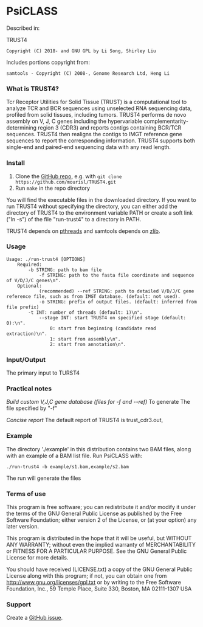 PsiCLASS
=======

Described in: 

TRUST4

	Copyright (C) 2018- and GNU GPL by Li Song, Shirley Liu

Includes portions copyright from: 

	samtools - Copyright (C) 2008-, Genome Research Ltd, Heng Li
	

### What is TRUST4?

Tcr Receptor Utilities for Solid Tissue (TRUST) is a computational tool to analyze TCR and BCR sequences using unselected RNA sequencing data, profiled from solid tissues, including tumors. TRUST4 performs de novo assembly on V, J, C genes including the hypervariable complementarity-determining region 3 (CDR3) and reports contigs containing BCR/TCR sequences. TRUST4 then realigns the contigs to IMGT reference gene sequences to report the corresponding information. TRUST4 supports both single-end and paired-end sequencing data with any read length. 

### Install

1. Clone the [GitHub repo](https://github.com/mourisl/TRUST4), e.g. with `git clone https://github.com/mourisl/TRUST4.git`
2. Run `make` in the repo directory

You will find the executable files in the downloaded directory. If you want to run TRUST4 without specifying the directory, you can either add the directory of TRUST4 to the environment variable PATH or create a soft link ("ln -s") of the file "run-trust4" to a directory in PATH.

TRUST4 depends on [pthreads](http://en.wikipedia.org/wiki/POSIX_Threads) and samtools depends on [zlib](http://en.wikipedia.org/wiki/Zlib).


### Usage

	Usage: ./run-trust4 [OPTIONS]
		Required:
			-b STRING: path to bam file
    			-f STRING: path to the fasta file coordinate and sequence of V/D/J/C genes\n".
		Optional:
    			(recommended) --ref STRING: path to detailed V/D/J/C gene reference file, such as from IMGT database. (default: not used).
    			-o STRING: prefix of output files. (default: inferred from file prefix)
 		   	-t INT: number of threads (default: 1)\n".
    			--stage INT: start TRUST4 on specified stage (default: 0):\n".
    				0: start from beginning (candidate read extraction)\n".
    				1: start from assembly\n".
    				2: start from annotation\n". 

### Input/Output

The primary input to TURST4 

### Practical notes

*Build custom V,J,C gene database (files for -f and --ref)* To generate The file specified by "-f"  


*Concise report* The default report of TRUST4 is trust_cdr3.out,  


### Example

The directory './example' in this distribution contains two BAM files, along with an example of a BAM list file. Run PsiCLASS with:

	./run-trust4 -b example/s1.bam,example/s2.bam

The run will generate the files 

### Terms of use

This program is free software; you can redistribute it and/or modify it
under the terms of the GNU General Public License as published by the
Free Software Foundation; either version 2 of the License, or (at your
option) any later version.

This program is distributed in the hope that it will be useful,
but WITHOUT ANY WARRANTY; without even the implied warranty of
MERCHANTABILITY or FITNESS FOR A PARTICULAR PURPOSE.  See the
GNU General Public License for more details.

You should have received (LICENSE.txt) a copy of the GNU General
Public License along with this program; if not, you can obtain one from
http://www.gnu.org/licenses/gpl.txt or by writing to the Free Software
Foundation, Inc., 59 Temple Place, Suite 330, Boston, MA  02111-1307  USA
 
### Support

Create a [GitHub issue](https://github.com/mourisl/TRUST4/issues).
